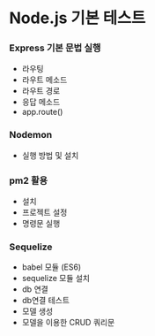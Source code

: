 # Node.js 기본 테스트

### Express 기본 문법 실행
- 라우팅
- 라우트 메소드
- 라우트 경로
- 응답 메소드
- app.route()

### Nodemon
- 실행 방법 및 설치

### pm2 활용
- 설치
- 프로젝트 설정
- 명령문 실행

### Sequelize
- babel 모듈 (ES6)
- sequelize 모듈 설치 
- db 연결
- db연결 테스트
- 모델 생성
- 모델을 이용한 CRUD 쿼리문